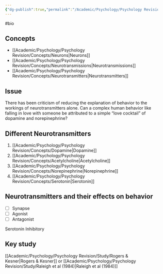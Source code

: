 ```yaml
---
{"dg-publish":true,"permalink":"/Academic/Psychology/Psychology Revision/Topics/Neurotransmitters and behavior/"}
---
```


#bio

## Concepts
- [[Academic/Psychology/Psychology Revision/Concepts/Neurons\|Neurons]] 
- [[Academic/Psychology/Psychology Revision/Concepts/Neurotransmissions\|Neurotransmissions]] 
- [[Academic/Psychology/Psychology Revision/Concepts/Neurotransmitters\|Neurotransmitters]] 
## Issue
There has been criticism of reducing the explanation of behavior to the workings of neurotransmitters alone. Can a complex human behavior like falling in love with someone be attributed to a simple “love cocktail” of dopamine and norepinephrine?
## Different Neurotransmitters
1. [[Academic/Psychology/Psychology Revision/Concepts/Dopamine\|Dopamine]]
2. [[Academic/Psychology/Psychology Revision/Concepts/Acetylcholine\|Acetylcholine]]
3. [[Academic/Psychology/Psychology Revision/Concepts/Norepinephrine\|Norepinephrine]]
4. [[Academic/Psychology/Psychology Revision/Concepts/Serotonin\|Serotonin]] 

## Neurotransmitters and their effects on behavior
- [ ] Synapse
- [ ] Agonist
- [ ] Antagonist

Serotonin
Inhibitory 




## Key study
[[Academic/Psychology/Psychology Revision/Study/Rogers & Kesner\|Rogers & Kesner]] 
or
[[Academic/Psychology/Psychology Revision/Study/Raleigh et al (1984)\|Raleigh et al (1984)]] 